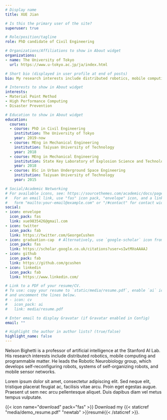 ```yaml
---
# Display name
title: XUE Jian

# Is this the primary user of the site?
superuser: true

# Role/position/tagline
role: PhD candidate of Civil Engineering

# Organizations/Affiliations to show in About widget
organizations:
- name: The University of Tokyo
  url: https://www.u-tokyo.ac.jp/ja/index.html

# Short bio (displayed in user profile at end of posts)
bio: My research interests include distributed robotics, mobile computing and programmable matter.

# Interests to show in About widget
interests:
- Material Point Method
- High Performance Computing
- Disaster Prevention

# Education to show in About widget
education:
  courses:
  - course: PhD in Civil Engineering
    institution: The University of Tokyo
    year: 2019-now
  - course: MEng in Mechanical Engineering
    institution: Taiyuan University of Technology
    year: 2018
  - course: MEng in Mechanical Engineering
    institution: State Key Laboratory of Explosion Science and Technology, Beijing institute of Technology
    year: 2018
  - course: BSc in Urban Underground Space Engineering
    institution: Taiyuan University of Technology
    year: 2015

# Social/Academic Networking
# For available icons, see: https://sourcethemes.com/academic/docs/page-builder/#icons
#   For an email link, use "fas" icon pack, "envelope" icon, and a link in the
#   form "mailto:your-email@example.com" or "/#contact" for contact widget.
social:
- icon: envelope
  icon_pack: fas
  link: xue9835426@gmail.com
- icon: twitter
  icon_pack: fab
  link: https://twitter.com/GeorgeCushen
- icon: graduation-cap  # Alternatively, use `google-scholar` icon from `ai` icon pack
  icon_pack: fas
  link: https://scholar.google.co.uk/citations?user=sIwtMXoAAAAJ
- icon: github
  icon_pack: fab
  link: https://github.com/gcushen
- icon: linkedin
  icon_pack: fab
  link: https://www.linkedin.com/

# Link to a PDF of your resume/CV.
# To use: copy your resume to `static/media/resume.pdf`, enable `ai` icons in `params.toml`, 
# and uncomment the lines below.
# - icon: cv
#   icon_pack: ai
#   link: media/resume.pdf

# Enter email to display Gravatar (if Gravatar enabled in Config)
email: ""

# Highlight the author in author lists? (true/false)
highlight_name: false
---
```


Nelson Bighetti is a professor of artificial intelligence at the Stanford AI Lab. His research interests include distributed robotics, mobile computing and programmable matter. He leads the Robotic Neurobiology group, which develops self-reconfiguring robots, systems of self-organizing robots, and mobile sensor networks.

Lorem ipsum dolor sit amet, consectetur adipiscing elit. Sed neque elit, tristique placerat feugiat ac, facilisis vitae arcu. Proin eget egestas augue. Praesent ut sem nec arcu pellentesque aliquet. Duis dapibus diam vel metus tempus vulputate.

{{< icon name="download" pack="fas" >}} Download my {{< staticref "media/demo_resume.pdf" "newtab" >}}resumé{{< /staticref >}}.
